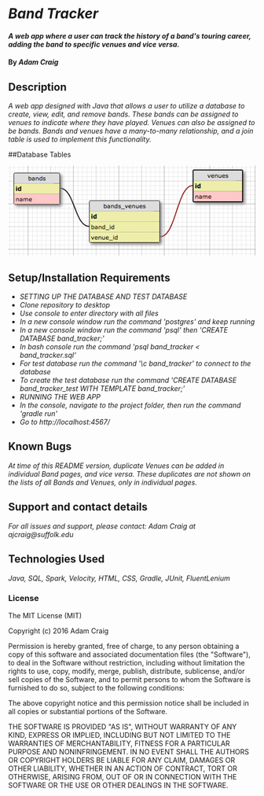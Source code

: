 # _Band Tracker_

#### _A web app where a user can track the history of a band's touring career, adding the band to specific venues and vice versa._

#### By _**Adam Craig**_

## Description

_A web app designed with Java that allows a user to utilize a database to create, view, edit, and remove bands. These bands can be assigned to venues to indicate where they have played. Venues can also be assigned to be bands. Bands and venues have a many-to-many relationship, and a join table is used to implement this functionality._

##Database Tables

![Database](sqldesign.png)

## Setup/Installation Requirements

* _SETTING UP THE DATABASE AND TEST DATABASE_
* _Clone repository to desktop_
* _Use console to enter directory with all files_
* _In a new console window run the command 'postgres' and keep running_
* _In a new console window run the command 'psql' then 'CREATE DATABASE band_tracker;'_
* _In bash console run the command 'psql band_tracker < band_tracker.sql'_
* _For test database run the command '\c band_tracker' to connect to the database_
* _To create the test database run the command 'CREATE DATABASE band_tracker_test WITH TEMPLATE band_tracker;'_
* _RUNNING THE WEB APP_
* _In the console, navigate to the project folder, then run the command 'gradle run'_
* _Go to http://localhost:4567/_

## Known Bugs

_At time of this README version, duplicate Venues can be added in individual Band pages, and vice versa. These duplicates are not shown on the lists of all Bands and Venues, only in individual pages._

## Support and contact details

_For all issues and support, please contact:
Adam Craig at ajcraig@suffolk.edu_

## Technologies Used

_Java, SQL, Spark, Velocity, HTML, CSS, Gradle, JUnit, FluentLenium_

### License

The MIT License (MIT)

Copyright (c) 2016 Adam Craig

Permission is hereby granted, free of charge, to any person obtaining a copy
of this software and associated documentation files (the "Software"), to deal
in the Software without restriction, including without limitation the rights
to use, copy, modify, merge, publish, distribute, sublicense, and/or sell
copies of the Software, and to permit persons to whom the Software is
furnished to do so, subject to the following conditions:

The above copyright notice and this permission notice shall be included in all
copies or substantial portions of the Software.

THE SOFTWARE IS PROVIDED "AS IS", WITHOUT WARRANTY OF ANY KIND, EXPRESS OR
IMPLIED, INCLUDING BUT NOT LIMITED TO THE WARRANTIES OF MERCHANTABILITY,
FITNESS FOR A PARTICULAR PURPOSE AND NONINFRINGEMENT. IN NO EVENT SHALL THE
AUTHORS OR COPYRIGHT HOLDERS BE LIABLE FOR ANY CLAIM, DAMAGES OR OTHER
LIABILITY, WHETHER IN AN ACTION OF CONTRACT, TORT OR OTHERWISE, ARISING FROM,
OUT OF OR IN CONNECTION WITH THE SOFTWARE OR THE USE OR OTHER DEALINGS IN THE
SOFTWARE.
